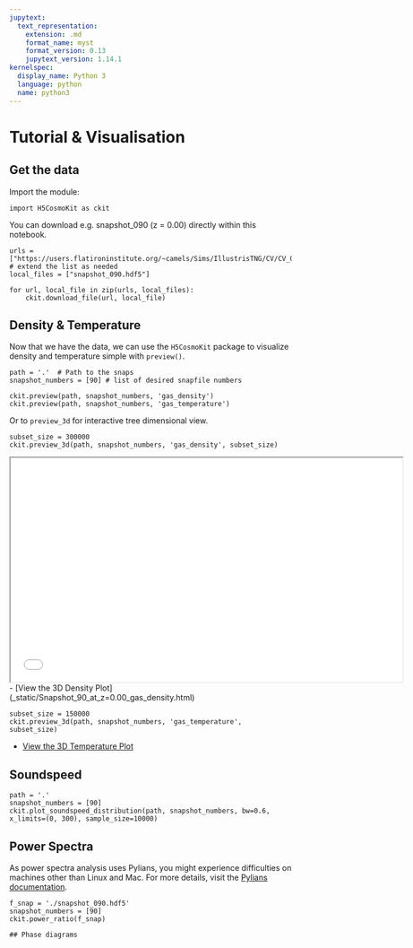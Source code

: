 ```yaml
---
jupytext:
  text_representation:
    extension: .md
    format_name: myst
    format_version: 0.13
    jupytext_version: 1.14.1
kernelspec:
  display_name: Python 3
  language: python
  name: python3
---
```


# Tutorial & Visualisation

## Get the data

Import the module:

```{code-cell}
import H5CosmoKit as ckit
```

You can download e.g. snapshot_090 (z = 0.00) directly within this notebook.

```{code-cell}
urls = ["https://users.flatironinstitute.org/~camels/Sims/IllustrisTNG/CV/CV_0/snapshot_090.hdf5"] # extend the list as needed
local_files = ["snapshot_090.hdf5"]

for url, local_file in zip(urls, local_files):
    ckit.download_file(url, local_file)
```
## Density & Temperature

Now that we have the data, we can use the `H5CosmoKit` package to visualize density and temperature simple with `preview()`.

```{code-cell}
path = '.'  # Path to the snaps
snapshot_numbers = [90] # list of desired snapfile numbers

ckit.preview(path, snapshot_numbers, 'gas_density')
ckit.preview(path, snapshot_numbers, 'gas_temperature')
```

Or to `preview_3d` for interactive tree dimensional view.

```
subset_size = 300000
ckit.preview_3d(path, snapshot_numbers, 'gas_density', subset_size)
```
<iframe src="_static/Snapshot_90_at_z=0.00_gas_density.html" width="700" height="400"></iframe>
- [View the 3D Density Plot](_static/Snapshot_90_at_z=0.00_gas_density.html)

```
subset_size = 150000
ckit.preview_3d(path, snapshot_numbers, 'gas_temperature', subset_size)
```
- [View the 3D Temperature Plot](_static/Snapshot_90_at_z=0.00_gas_temperature.html)

## Soundspeed

```{code-cell}
path = '.'
snapshot_numbers = [90]
ckit.plot_soundspeed_distribution(path, snapshot_numbers, bw=0.6, x_limits=(0, 300), sample_size=10000)
```

## Power Spectra

As power spectra analysis uses Pylians, you might experience difficulties on machines other than Linux and Mac. For more details, visit the [Pylians documentation](https://pylians3.readthedocs.io/en/master/installation.html).

```{code-cell}
f_snap = './snapshot_090.hdf5'
snapshot_numbers = [90]
ckit.power_ratio(f_snap)

## Phase diagrams